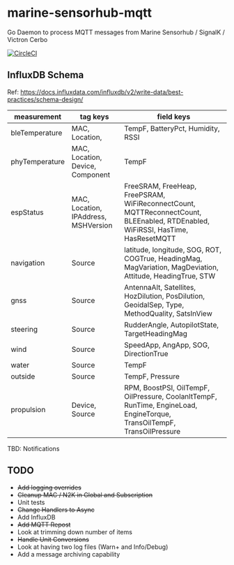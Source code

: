 # marine-sensorhub-mqtt

Go Daemon to process MQTT messages from Marine Sensorhub / SignalK / Victron Cerbo

[![CircleCI](https://dl.circleci.com/status-badge/img/circleci/BAoeA8hPhLZPsitWVrJzUa/R3FbSRfu28FC3tEmqFMr83/tree/main.svg?style=shield)](https://dl.circleci.com/status-badge/redirect/circleci/BAoeA8hPhLZPsitWVrJzUa/R3FbSRfu28FC3tEmqFMr83/tree/main)

## InfluxDB Schema

Ref: <https://docs.influxdata.com/influxdb/v2/write-data/best-practices/schema-design/>

| measurement | tag keys | field keys |
| -------- | ------- | ------- |
| bleTemperature | MAC, Location, | TempF, BatteryPct, Humidity, RSSI |
| phyTemperature | MAC, Location, Device, Component | TempF |
| espStatus | MAC, Location, IPAddress, MSHVersion | FreeSRAM, FreeHeap, FreePSRAM, WiFiReconnectCount, MQTTReconnectCount, BLEEnabled, RTDEnabled, WiFiRSSI, HasTime, HasResetMQTT |
| navigation | Source | latitude, longitude, SOG, ROT, COGTrue, HeadingMag, MagVariation, MagDeviation, Attitude, HeadingTrue, STW |
| gnss | Source | AntennaAlt, Satellites, HozDilution, PosDilution, GeoidalSep, Type, MethodQuality, SatsInView |
| steering | Source | RudderAngle, AutopilotState, TargetHeadingMag |
| wind | Source | SpeedApp, AngApp, SOG, DirectionTrue |
| water | Source | TempF |
| outside | Source | TempF, Pressure |
| propulsion | Device, Source | RPM, BoostPSI, OilTempF, OilPressure, CoolanltTempF, RunTime, EngineLoad, EngineTorque, TransOilTempF, TransOilPressure |

TBD: Notifications

## TODO

* ~~Add logging overrides~~
* ~~Cleanup MAC / N2K in Global and Subscription~~
* Unit tests
* ~~Change Handlers to Async~~
* Add InfluxDB
* ~~Add MQTT Repost~~
* Look at trimming down number of items
* ~~Handle Unit Conversions~~
* Look at having two log files (Warn+ and Info/Debug)
* Add a message archiving capability
